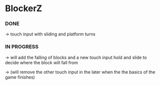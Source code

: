 # BlockerZ
### DONE
-> touch input with sliding and platform turns
### IN PROGRESS 
-> will add the falling of blocks and a new touch input hold and slide to decide where the block will fall from

-> (will remove the other touch input in the later when the the basics of the game finishes)
